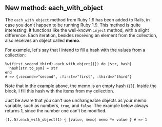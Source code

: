 ## New method: each\_with\_object

The `each_with_object` method from Ruby 1.9 has been added to Rails, in case you don't happen to be running Ruby 1.9. This method is quite interesting. It functions like the well-known `inject` method, with a slight difference. Each iteration, besides receiving an element from the collection, also receives an object called **memo**.

For example, let's say that I intend to fill a hash with the values from a collection:

	%w(first second third).each_with_object({}) do |str, hash|
	  hash[str.to_sym] = str
	end
	# => {:second=>"second", :first=>"first", :third=>"third"}

Note that in the example above, the memo is an empty hash (`{}`). Inside the block, I fill this hash with the items from my collection.

Just be aware that you can't use unchangeable objects as your memo variable, such as numbers, `true`, and `false`. The example below always returns 1, since the number one can't be modified.

	(1..5).each_with_object(1) { |value, memo| memo *= value } # => 1
